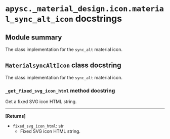 # `apysc._material_design.icon.material_sync_alt_icon` docstrings

## Module summary

The class implementation for the `sync_alt` material icon.

## `MaterialsyncAltIcon` class docstring

The class implementation for the `sync_alt` material icon.

### `_get_fixed_svg_icon_html` method docstring

Get a fixed SVG icon HTML string.<hr>

**[Returns]**

- `fixed_svg_icon_html`: str
  - Fixed SVG icon HTML string.